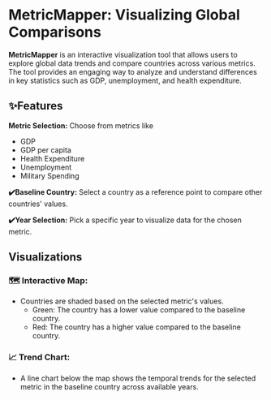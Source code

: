 # MetricMapper: Visualizing Global Comparisons
**MetricMapper** is an interactive visualization tool that allows users to explore global data trends and compare countries across various metrics. The tool provides an engaging way to analyze and understand differences in key statistics such as GDP, unemployment, and health expenditure.

## ✨Features
**Metric Selection:** Choose from metrics like 
- GDP
- GDP per capita
- Health Expenditure
- Unemployment
- Military Spending

  
**✔️Baseline Country:** Select a country as a reference point to compare other countries' values.

**✔️Year Selection:** Pick a specific year to visualize data for the chosen metric.

## Visualizations
### 🗺️ Interactive Map:
- Countries are shaded based on the selected metric's values.
    - Green: The country has a lower value compared to the baseline country.
    - Red: The country has a higher value compared to the baseline country.
### 📈 Trend Chart:
- A line chart below the map shows the temporal trends for the selected metric in the baseline country across available years.
